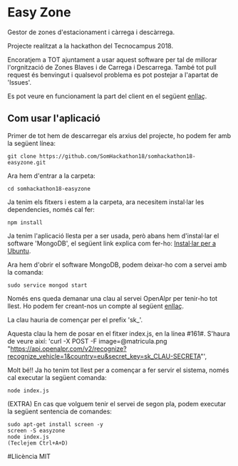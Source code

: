 # Easy Zone

Gestor de zones d'estacionament i càrrega i descàrrega.

Projecte realitzat a la hackathon del Tecnocampus 2018.

Encoratjem a TOT ajuntament a usar aquest software per tal de millorar l'orgnització de Zones Blaves i de Carrega i Descarrega. També tot pull request és benvingut i qualsevol problema es pot postejar a l'apartat de 'Issues'.

Es pot veure en funcionament la part del client en el següent [enllaç](http://www.easyzone.ga/).

## Com usar l'aplicació

Primer de tot hem de descarregar els arxius del projecte, ho podem fer amb la següent línea:
```
git clone https://github.com/SomHackathon18/somhackathon18-easyzone.git
```
Ara hem d'entrar a la carpeta: 
```
cd somhackathon18-easyzone
```

Ja tenim els fitxers i estem a la carpeta, ara necesitem instal·lar les dependencies, només cal fer:
```
npm install
```
Ja tenim l'aplicació llesta per a ser usada, però abans hem d'instal·lar el software 'MongoDB', el següent link explica com fer-ho: [Instal·lar per a Ubuntu](https://docs.mongodb.com/manual/tutorial/install-mongodb-on-ubuntu/).

Ara hem d'obrir el software MongoDB, podem deixar-ho com a servei amb la comanda:
```
sudo service mongod start
```
Només ens queda demanar una clau al servei OpenAlpr per tenir-ho tot llest. Ho podem fer creant-nos un compte al següent [enllaç](http://www.openalpr.com/).

La clau hauria de començar per el prefix 'sk_'.

Aquesta clau la hem de posar en el fitxer index.js, en la línea #161#. S'haura de veure així: 'curl -X POST -F image=@matricula.png "https://api.openalpr.com/v2/recognize?recognize_vehicle=1&country=eu&secret_key=sk_CLAU-SECRETA"',

Molt bé!! Ja ho tenim tot llest per a començar a fer servir el sistema, només cal executar la següent comanda:
```
node index.js
```
(EXTRA) En cas que volguem tenir el servei de segon pla, podem executar la següent sentencia de comandes:
```
sudo apt-get install screen -y
screen -S easyzone
node index.js
(Teclejem Ctrl+A+D)
```

#Llicència MIT

